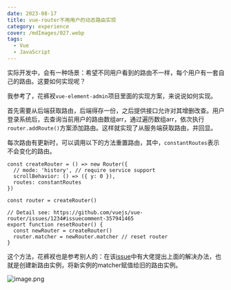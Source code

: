 ```yaml
---
date: 2023-08-17
title: vue-router不用用户的动态路由实现
category: experience
cover: /mdImages/027.webp
tags:
  - Vue
  - JavaScript
---
```


实际开发中，会有一种场景：希望不同用户看到的路由不一样，每个用户有一套自己的路由。这要如何实现呢？

我参考了，花裤衩`vue-element-admin`项目里面的实现方案，来说说如何实现。

首先需要从后端获取路由，后端得存一份，之后提供接口允许对其增删改查。用户登录系统后，去查询当前用户的路由数组arr，通过遍历数组arr，依次执行`router.addRoute()`方案添加路由。这样就实现了从服务端获取路由，并回显。

每次路由有更新时，可以调用以下的方法重置路由，其中，`constantRoutes`表示不会变化的路由。

~~~
const createRouter = () => new Router({
  // mode: 'history', // require service support
  scrollBehavior: () => ({ y: 0 }),
  routes: constantRoutes
})

const router = createRouter()

// Detail see: https://github.com/vuejs/vue-router/issues/1234#issuecomment-357941465
export function resetRouter() {
  const newRouter = createRouter()
  router.matcher = newRouter.matcher // reset router
}
~~~

这个方法，花裤衩也是参考别人的：在该[issue](https://github.com/vuejs/vue-router/issues/1234#issuecomment-357941465)中有大佬提出上面的解决办法，也就是创建新路由实例，将新实例的matcher赋值给旧的路由实例。

![image.png](https://p1-juejin.byteimg.com/tos-cn-i-k3u1fbpfcp/2ab3323f298b471390c51a54855b2c48~tplv-k3u1fbpfcp-watermark.image?)
